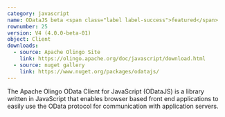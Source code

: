 ```yaml
---
category: javascript
name: ODataJS beta <span class="label label-success">featured</span> 
rownumber: 25
version: V4 (4.0.0-beta-01)
object: Client
downloads:
  - source: Apache Olingo Site
    link: https://olingo.apache.org/doc/javascript/download.html
  - source: nuget gallery
    link: https://www.nuget.org/packages/odatajs/
---
```

The Apache Olingo OData Client for JavaScript (ODataJS) is a library written in JavaScript that enables browser based front end applications to easily use the OData protocol for communication with application servers.
